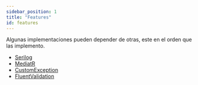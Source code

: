 ```yaml
---
sidebar_position: 1
title: "Features"
id: features
---
```


Algunas implementaciones pueden depender de otras, este en el orden que las implemento.

- [Serilog](./serilog.md)
- [MediatR](./mediatr.md)
- [CustomException](./custom-exception-handler.md)
- [FluentValidation](./fluent-validation.md)
